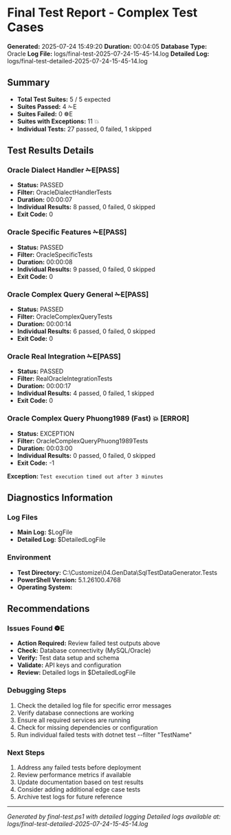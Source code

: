 # Final Test Report - Complex Test Cases

**Generated:** 2025-07-24 15:49:20
**Duration:** 00:04:05
**Database Type:** Oracle
**Log File:** logs/final-test-2025-07-24-15-45-14.log
**Detailed Log:** logs/final-test-detailed-2025-07-24-15-45-14.log

## Summary
- **Total Test Suites:** 5 / 5 expected
- **Suites Passed:** 4 ✁E
- **Suites Failed:** 0 ❁E 
- **Suites with Exceptions:** 11 💥
- **Individual Tests:** 27 passed, 0 failed, 1 skipped

## Test Results Details

### Oracle Dialect Handler ✁E[PASS]

- **Status:** PASSED
- **Filter:** OracleDialectHandlerTests
- **Duration:** 00:00:07
- **Individual Results:** 8 passed, 0 failed, 0 skipped
- **Exit Code:** 0

### Oracle Specific Features ✁E[PASS]

- **Status:** PASSED
- **Filter:** OracleSpecificTests
- **Duration:** 00:00:08
- **Individual Results:** 9 passed, 0 failed, 0 skipped
- **Exit Code:** 0

### Oracle Complex Query General ✁E[PASS]

- **Status:** PASSED
- **Filter:** OracleComplexQueryTests
- **Duration:** 00:00:14
- **Individual Results:** 6 passed, 0 failed, 0 skipped
- **Exit Code:** 0

### Oracle Real Integration ✁E[PASS]

- **Status:** PASSED
- **Filter:** RealOracleIntegrationTests
- **Duration:** 00:00:17
- **Individual Results:** 4 passed, 0 failed, 1 skipped
- **Exit Code:** 0

### Oracle Complex Query Phuong1989 (Fast) 💥 [ERROR]

- **Status:** EXCEPTION
- **Filter:** OracleComplexQueryPhuong1989Tests
- **Duration:** 00:03:00
- **Individual Results:** 0 passed, 0 failed, 0 skipped
- **Exit Code:** -1

**Exception:**
`
Test execution timed out after 3 minutes
`

## Diagnostics Information

### Log Files
- **Main Log:** $LogFile
- **Detailed Log:** $DetailedLogFile

### Environment
- **Test Directory:** C:\Customize\04.GenData\SqlTestDataGenerator.Tests
- **PowerShell Version:** 5.1.26100.4768
- **Operating System:** 

## Recommendations
### Issues Found ❁E
- **Action Required:** Review failed test outputs above
- **Check:** Database connectivity (MySQL/Oracle)
- **Verify:** Test data setup and schema
- **Validate:** API keys and configuration
- **Review:** Detailed logs in $DetailedLogFile

### Debugging Steps
1. Check the detailed log file for specific error messages
2. Verify database connections are working
3. Ensure all required services are running
4. Check for missing dependencies or configuration
5. Run individual failed tests with dotnet test --filter "TestName"

### Next Steps
1. Address any failed tests before deployment
2. Review performance metrics if available
3. Update documentation based on test results
4. Consider adding additional edge case tests
5. Archive test logs for future reference

---
*Generated by final-test.ps1 with detailed logging*
*Detailed logs available at: logs/final-test-detailed-2025-07-24-15-45-14.log*
